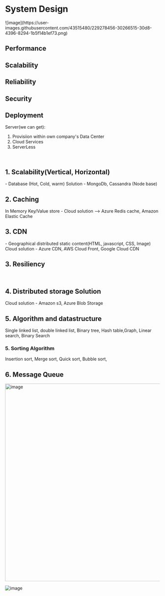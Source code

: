 <h1> System Design </h1>
![image](https://user-images.githubusercontent.com/43515480/229278456-30266515-30d8-4396-8294-1b5f14b1ef73.png)

<h2> Performance </h2>
<h2> Scalability </h2>
<h2> Reliability </h2>
<h2>Security </h2>
<h2>Deployment </h2>




Server(we can get): <br/>
1. Provisiion within own company's Data Center<br/>
2. Cloud Services<br/>
3. ServerLess<br/>
<br/>
 <h2>1. Scalability(Vertical, Horizontal)</h2> - Database (Hot, Cold, warm) Solution - MongoDb, Cassandra (Node base)<br/> 
 <h2>2. Caching</h2>  In Memory Key/Value store - Cloud solution --> Azure Redis cache, Amazon Elastic Cache <br/>
 <h2>3. CDN</h2> - Geographical distributed  static content(HTML, javascript, CSS, Image) 
                   Cloud solution - Azure CDN, AWS Cloud Front, Google Cloud CDN <br/>
<h2>3. Resiliency</h2> <br/>
<h2>4. Distributed storage Solution</h2> Cloud solution - Amazon s3, Azure Blob Storage<br/>
<h2>5. Algorithm and datastructure </h2> Single linked list, double linked list, Binary tree, Hash table,Graph, Linear search, Binary Search
<h3>5. Sorting Algorithm </h3> Insertion sort, Merge sort, Quick sort, Bubble sort,  
<h2>6. Message Queue </h2>
<img width="644" alt="image" src="https://user-images.githubusercontent.com/43515480/229277666-6fb1fa71-55f4-4cff-ae20-aa84e0f92c9a.png">

![image](https://user-images.githubusercontent.com/43515480/229278421-29c4676a-81f4-49c9-97e5-d10963564b86.png)


 
 
  
  
    
